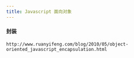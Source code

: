 ```yaml
---
title: Javascript 面向对象
---
```


####  封装  

	http://www.ruanyifeng.com/blog/2010/05/object-oriented_javascript_encapsulation.html





